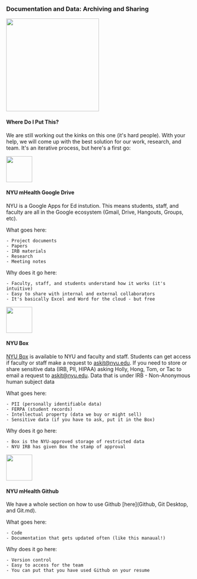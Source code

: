 ### Documentation and Data: Archiving and Sharing 

<img src="/Images/computer.png" width="250">  

#### Where Do I Put This?

We are still working out the kinks on this one (it's hard people). With your help, we will come up with the best solution for our work, research, and team. It's an iterative process, but here's a first go:

<img src="/Images/Google-Drive-Icon.ico" width="70">  

#### NYU mHealth Google Drive

NYU is a Google Apps for Ed instution. This means students, staff, and faculty are all in the Google ecosystem (Gmail, Drive, Hangouts, Groups, etc).

What goes here:

    - Project documents  
    - Papers  
    - IRB materials  
    - Research  
    - Meeting notes
    
Why does it go here:

    - Faculty, staff, and students understand how it works (it's intuitive)
    - Easy to share with internal and external collaborators
    - It's basically Excel and Word for the cloud - but free

<img src="/Images/Box-logo.jpg" width="70">  

#### NYU Box  

[NYU Box](https://www.nyu.edu/life/resources-and-services/information-technology/websites-storage-and-sharing/nyu-box.html) is available to NYU and faculty and staff. Students can get access if faculty or staff make a request to askit@nyu.edu. If you need to store or share sensitive data (IRB, PII, HIPAA) asking Holly, Hong, Tom, or Tac to email a request to askit@nyu.edu. 
Data that is under IRB - Non-Anonymous human subject data

What goes here:

    - PII (personally identifiable data)
    - FERPA (student records)  
    - Intellectual property (data we buy or might sell)
    - Sensitive data (if you have to ask, put it in the Box)
    
Why does it go here:

    - Box is the NYU-approved storage of restricted data
    - NYU IRB has given Box the stamp of approval

<img src="/Images/Octocat.png" width="70">  

#### NYU mHealth Github

We have a whole section on how to use Github [here](Github, Git Desktop, and Git.md).

What goes here:

    - Code  
    - Documentation that gets updated often (like this manaual!)  
    
Why does it go here:

    - Version control
    - Easy to access for the team
    - You can put that you have used Github on your resume
